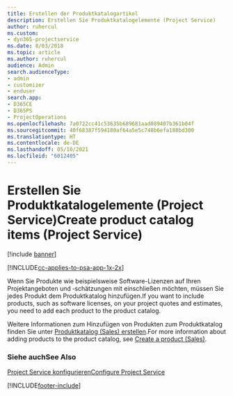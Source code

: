 ```yaml
---
title: Erstellen der Produktkatalogartikel
description: Erstellen Sie Produktkatalogelemente (Project Service)
author: ruhercul
ms.custom:
- dyn365-projectservice
ms.date: 8/03/2018
ms.topic: article
ms.author: ruhercul
audience: Admin
search.audienceType:
- admin
- customizer
- enduser
search.app:
- D365CE
- D365PS
- ProjectOperations
ms.openlocfilehash: 7a0722cc41c53635b689681aad889407b361b04f
ms.sourcegitcommit: 40f68387f594180af64a5e5c748b6efa188bd300
ms.translationtype: HT
ms.contentlocale: de-DE
ms.lasthandoff: 05/10/2021
ms.locfileid: "6012405"
---
```

# <a name="create-product-catalog-items-project-service"></a><span data-ttu-id="59e25-103">Erstellen Sie Produktkatalogelemente (Project Service)</span><span class="sxs-lookup"><span data-stu-id="59e25-103">Create product catalog items (Project Service)</span></span>

[!include [banner](../includes/psa-now-project-operations.md)]

[!INCLUDE[cc-applies-to-psa-app-1x-2x](../includes/cc-applies-to-psa-app-1x-2x.md)]

<span data-ttu-id="59e25-104">Wenn Sie Produkte wie beispielsweise Software-Lizenzen auf Ihren Projektangeboten und ‑schätzungen mit einschließen möchten, müssen Sie jedes Produkt dem Produktkatalog hinzufügen.</span><span class="sxs-lookup"><span data-stu-id="59e25-104">If you want to include products, such as software licenses, on your project quotes and estimates, you need to add each product to the product catalog.</span></span>  
  
 <span data-ttu-id="59e25-105">Weitere Informationen zum Hinzufügen von Produkten zum Produktkatalog finden Sie unter [Produktkatalog (Sales) erstellen](/dynamics365/sales-enterprise/create-product-sales).</span><span class="sxs-lookup"><span data-stu-id="59e25-105">For more information about adding products to the product catalog, see [Create a product (Sales)](/dynamics365/sales-enterprise/create-product-sales).</span></span>  
  
### <a name="see-also"></a><span data-ttu-id="59e25-106">Siehe auch</span><span class="sxs-lookup"><span data-stu-id="59e25-106">See Also</span></span>  
 [<span data-ttu-id="59e25-107">Project Service konfigurieren</span><span class="sxs-lookup"><span data-stu-id="59e25-107">Configure Project Service</span></span>](../psa/configure.md)


[!INCLUDE[footer-include](../includes/footer-banner.md)]